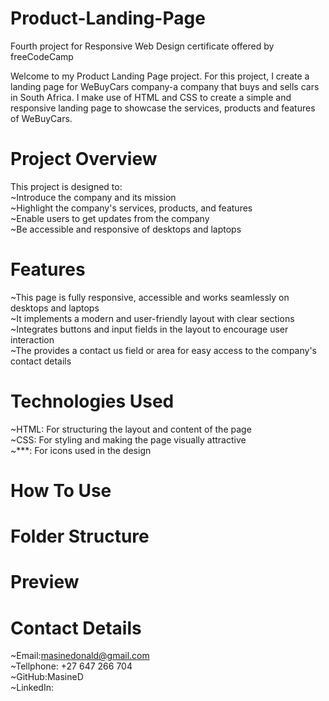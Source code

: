 # Product-Landing-Page
Fourth project for Responsive Web Design certificate offered by freeCodeCamp  

Welcome to my Product Landing Page project. For this project, I create a landing page for WeBuyCars company-a company that buys and sells cars in South Africa. I make use of HTML and CSS to create a simple and responsive landing page to showcase the services, products and features of WeBuyCars.

# Project Overview
This project is designed to:  
~Introduce the company and its mission  
~Highlight the company's services, products, and features  
~Enable users to get updates from the company  
~Be accessible and responsive of desktops and laptops

# Features
~This page is fully responsive, accessible and works seamlessly on desktops and laptops  
~It implements a modern and user-friendly layout with clear sections  
~Integrates buttons and input fields in the layout to encourage user interaction  
~The provides a contact us field or area for easy access to the company's contact details 

# Technologies Used
~HTML: For structuring the layout and content of the page  
~CSS: For styling and making the page visually attractive  
~***: For icons used in the design

# How To Use

# Folder Structure

# Preview

# Contact Details
~Email:masinedonald@gmail.com  
~Tellphone: +27 647 266 704  
~GitHub:MasineD  
~LinkedIn:  
